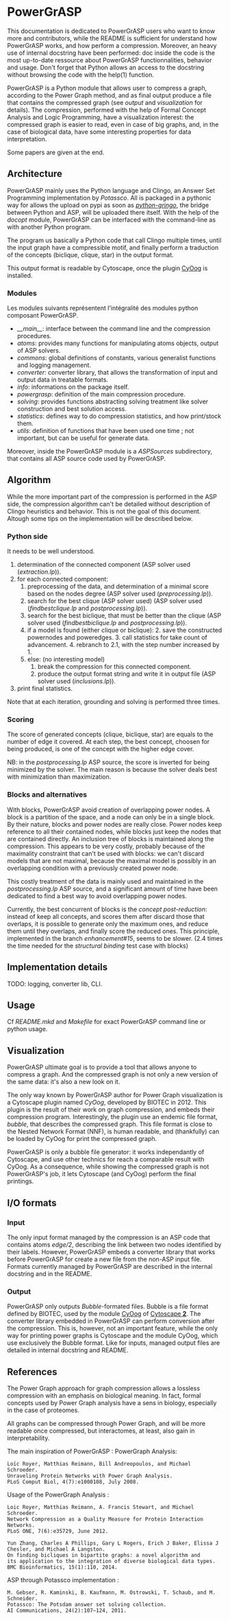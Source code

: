 # PowerGrASP
This documentation is dedicated to PowerGrASP users who want to know more and contributors,
while the README is sufficient for understand how PowerGrASP works, and how perform a compression.
Moreover, an heavy use of internal docstring have been performed: doc inside the code is the most up-to-date ressource about PowerGrASP functionnalities, behavior and usage.
Don't forget that Python allows an access to the docstring without browsing the code with the help(1) function.

PowerGrASP is a Python module that allows user to compress a graph, according to the Power Graph method,
and as final output produce a file that contains the compressed graph (see *output* and *visualization* for details).
The compression, performed with the help of Formal Concept Analysis and Logic Programming,
have a visualization interest: the compressed graph is easier to read, even in case of big graphs, and,
in the case of biological data, have some interesting properties for data interpretation.

Some papers are given at the end.


## Architecture
PowerGrASP mainly uses the Python language and Clingo, an Answer Set Programming implementation by *Potassco*.
All is packaged in a pythonic way for allows the upload on pypi as soon as [*python-gringo*](https://github.com/lxsli/python-gringo), the bridge between Python and ASP, will be uploaded there itself.
With the help of the *docopt* module, PowerGrASP can be interfaced with the command-line as with another Python program.

The program us basically a Python code that call Clingo multiple times, until the input graph have a compressible motif,
and finally perform a traduction of the concepts (biclique, clique, star) in the output format.

This output format is readable by Cytoscape, once the plugin [CyOog](http://www.biotec.tu-dresden.de/research/schroeder/powergraphs/download-cytoscape-plugin.html) is installed.

### Modules
Les modules suivants représentent l'intégralité des modules python composant PowerGrASP.
- *\_\_main\_\_*: interface between the command line and the compression procedures.
- *atoms*: provides many functions for manipulating atoms objects, output of ASP solvers.
- *commons*: global definitions of constants, various generalist functions and logging management.
- *converter*: converter library, that allows the transformation of input and output data in treatable formats.
- *info*: informations on the package itself.
- *powergrasp*: definition of the main compression procedure.
- *solving*: provides functions abstracting solving treatment like solver construction and best solution access.
- *statistics*: defines way to do compression statistics, and how print/stock them.
- *utils*: definition of functions that have been used one time ; not important, but can be useful for generate data.

Moreover, inside the PowerGrASP module is a *ASPSources* subdirectory,
that contains all ASP source code used by PowerGrASP.


## Algorithm
While the more important part of the compression is performed in the ASP side, the compression algorithm can't be detailed without description of Clingo heuristics and behavior. This is not the goal of this document. Altough some tips on the implementation will be described below.  

### Python side
It needs to be well understood.

1. determination of the connected component (ASP solver used (*extraction.lp*)).
2. for each connected component:
    1. preprocessing of the data, and determination of a minimal score based on the nodes degree (ASP solver used (*preprocessing.lp*)).
    2. search for the best clique (ASP solver used) (ASP solver used (*findbestclique.lp* and *postprocessing.lp*)).
    3. search for the best biclique, that must be better than the clique (ASP solver used (*findbestbiclique.lp* and *postprocessing.lp*)).
    4. if a model is found (either clique or biclique):
        2. save the constructed powernodes and poweredges.
        3. call statistics for take count of advancement.
        4. rebranch to 2.1, with the step number increased by 1.
    5. else: (no interesting model)
        1. break the compression for this connected component.
        2. produce the output format string and write it in output file (ASP solver used (*inclusions.lp*)).
3. print final statistics.

Note that at each iteration, grounding and solving is performed three times.

### Scoring
The score of generated concepts (clique, biclique, star) are equals to the number of edge it covered.
At each step, the best concept, choosen for being produced, is one of the concept with the higher edge cover.

NB: in the *postprocessing.lp* ASP source, the score is inverted for being minimized by the solver.
The main reason is because the solver deals best with minimization than maximization.

### Blocks and alternatives
With blocks, PowerGrASP avoid creation of overlapping power nodes.
A block is a partition of the space, and a node can only be in a single block.
By their nature, blocks and power nodes are really close. Power nodes keep reference to all their contained nodes, while blocks just keep the nodes that are contained directly.
An inclusion tree of blocks is maintained along the compression.
This appears to be very costly, probably because of the maximality constraint that can't be used with blocks:
we can't discard models that are not maximal, because the maximal model is possibly in an overlapping condition
with a previously created power node.

This costly treatment of the data is mainly used and maintained in the *postprocessing.lp* ASP source,
and a significant amount of time have been dedicated to find a best way to avoid overlapping power nodes.

Currently, the best concurrent of blocks is the *concept post-reduction*:
instead of keep all concepts, and scores them after discard those that overlaps,
it is possible to generate only the maximum ones, and reduce them until they overlaps,
and finally score the reduced ones.
This principle, implemented in the branch *enhancement#15*, seems to be slower. (2.4 times the time needed for the *structural binding* test case with blocks)


## Implementation details
TODO: logging, converter lib, CLI.


## Usage
Cf *README.mkd* and *Makefile* for exact PowerGrASP command line or python usage.



## Visualization
PowerGrASP ultimate goal is to provide a tool that allows anyone to compress a graph.
And the compressed graph is not only a new version of the same data: it's also a new look on it.

The only way known by PowerGrASP author for Power Graph visualization is a Cytoscape plugin named *CyOog*,
developed by BIOTEC in 2012.
This plugin is the result of their work on graph compression, and embeds their compression program.
Interestingly, the plugin use an endemic file format, *bubble*, that describes the compressed graph.
This file format is close to the Nested Network Format (NNF), is human readable,
and (thankfully) can be loaded by CyOog for print the compressed graph.

PowerGrASP is only a bubble file generator: it works independantly of Cytoscape,
and use other technics for reach a comparable result with CyOog.
As a consequence, while showing the compressed graph is not PowerGrASP's job,
it lets Cytoscape (and CyOog) perform the final printings.



## I/O formats
### Input
The only input format managed by the compression is an ASP code that contains atoms *edge/2*, describing the link between two nodes identified by their labels.
However, PowerGrASP embeds a converter library that works before PowerGrASP
for create a new file from the non-ASP input file.
Formats currently managed by PowerGrASP are described in the internal docstring and in the README.

### Output
PowerGrASP only outputs *Bubble*-formated files. Bubble is a file format defined by BIOTEC, used by the module [CyOog](http://www.biotec.tu-dresden.de/research/schroeder/powergraphs/download-cytoscape-plugin.html) of [Cytoscape **2**](http://www.cytoscape.org/download_old_versions.html).
The converter library embedded in PowerGrASP can perform conversion after the compression.
This is, however, not an important feature, while the only way for printing power graphs
is Cytoscape and the module CyOog, which use exclusively the Bubble format.
Like for inputs, managed output files are detailed in internal docstring and README.




## References
The Power Graph approach for graph compression allows a lossless compression with an emphasis on biological meaning.
In fact, formal concepts used by Power Graph analysis have a sens in biology, especially in the case of proteomes.

All graphs can be compressed through Power Graph, and will be more readable once compressed,
but interactomes, at least, also gain in interpretability.

The main inspiration of PowerGrASP : PowerGraph Analysis:

    Loïc Royer, Matthias Reimann, Bill Andreopoulos, and Michael Schroeder.
    Unraveling Protein Networks with Power Graph Analysis.
    PLoS Comput Biol, 4(7):e1000108, July 2008.

Usage of the PowerGraph Analysis :

    Loic Royer, Matthias Reimann, A. Francis Stewart, and Michael Schroeder.
    Network Compression as a Quality Measure for Protein Interaction Networks.
    PLoS ONE, 7(6):e35729, June 2012.

    Yun Zhang, Charles A Phillips, Gary L Rogers, Erich J Baker, Elissa J Chesler, and Michael A Langston.
    On finding bicliques in bipartite graphs: a novel algorithm and
    its application to the integration of diverse biological data types.
    BMC Bioinformatics, 15(1):110, 2014.

ASP through Potassco implementation :

    M. Gebser, R. Kaminski, B. Kaufmann, M. Ostrowski, T. Schaub, and M. Schneider.
    Potassco: The Potsdam answer set solving collection.
    AI Communications, 24(2):107–124, 2011.




